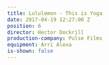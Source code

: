 ```yaml
---
title: Lululemon - This is Yoga
date: 2017-04-19 12:27:00 Z
position: 6
director: Hector Dockrill
production-company: Pulse Films
equipment: Arri Alexa
is-shown: false
---
```


